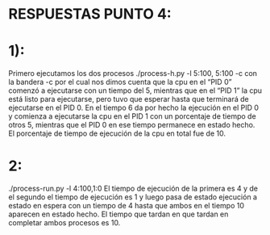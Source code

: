 # RESPUESTAS PUNTO 4:
 
# 1):
Primero ejecutamos  los dos procesos ./process-h.py -l 5:100, 5:100 -c con la bandera -c por el cual nos dimos cuenta que la cpu en el “PID 0” comenzó a ejecutarse con un tiempo del 5, mientras que en el “PID 1” la cpu está listo para ejecutarse, pero tuvo que esperar hasta que terminará de ejecutarse en el PID 0.
En el tiempo 6  da por hecho la ejecución en el PID 0 y comienza a ejecutarse la cpu en el PID 1 con un porcentaje de tiempo de otros 5, mientras que el PID 0 en ese tiempo permanece en estado hecho. 
El porcentaje de tiempo de ejecución de la cpu en total fue de 10. 

# 2:
./process-run.py -l  4:100,1:0 El tiempo de ejecución de la primera es 4 y de el segundo el tiempo de ejecución es 1 y luego pasa de estado ejecución a estado en espera con un tiempo de 4 hasta que ambos en el tiempo 10 aparecen en estado hecho.
El tiempo que tardan en que tardan en completar ambos procesos es 10.
